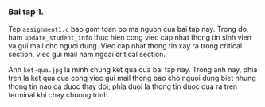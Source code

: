 ### Bai tap 1.

Tep `assignment1.c` bao gom toan bo ma nguon cua bai tap nay. Trong do, ham `update_student_info` thuc hien cong viec cap nhat thong tin sinh vien va gui mail cho nguoi dung. Viec cap nhat thong tin xay ra trong critical section, viec gui mail nam ngoai critical section.

Anh `ket-qua.jpg` la minh chung ket qua cua bai tap nay. Trong anh nay, phia tren la ket qua cua cong viec gui mail thong bao cho nguoi dung biet nhung thong tin nao da duoc thay doi; phia duoi la thong tin duoc dua ra tren terminal khi chay chuong trinh.